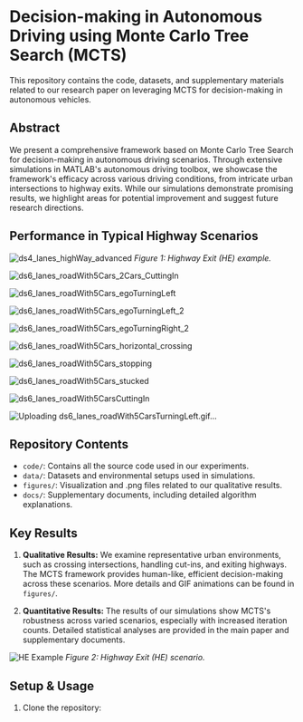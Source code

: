 # Decision-making in Autonomous Driving using Monte Carlo Tree Search (MCTS)

This repository contains the code, datasets, and supplementary materials related to our research paper on leveraging MCTS for decision-making in autonomous vehicles. 

## Abstract

We present a comprehensive framework based on Monte Carlo Tree Search for decision-making in autonomous driving scenarios. Through extensive simulations in MATLAB's autonomous driving toolbox, we showcase the framework's efficacy across various driving conditions, from intricate urban intersections to highway exits. While our simulations demonstrate promising results, we highlight areas for potential improvement and suggest future research directions.

## Performance in Typical Highway Scenarios
![ds4_lanes_highWay_advanced](https://github.com/zhongshun/MCTS_for_Behavior_Planning/assets/14044932/cb822561-bc23-4ace-8c89-3525fa4b9c68)
_Figure 1: Highway Exit (HE) example._

![ds6_lanes_roadWith5Cars_2Cars_CuttingIn](https://github.com/zhongshun/MCTS_for_Behavior_Planning/assets/14044932/ed08e5d3-db53-410c-9f08-d6a2746dac0f)

![ds6_lanes_roadWith5Cars_egoTurningLeft](https://github.com/zhongshun/MCTS_for_Behavior_Planning/assets/14044932/18a29055-820c-48cc-8276-66854dd5b6a3)

![ds6_lanes_roadWith5Cars_egoTurningLeft_2](https://github.com/zhongshun/MCTS_for_Behavior_Planning/assets/14044932/6061074a-23c6-4cf0-9f1c-1d8580980a2d)


![ds6_lanes_roadWith5Cars_egoTurningRight_2](https://github.com/zhongshun/MCTS_for_Behavior_Planning/assets/14044932/999695b9-90c9-4db8-92bb-0239679cbd35)

![ds6_lanes_roadWith5Cars_horizontal_crossing](https://github.com/zhongshun/MCTS_for_Behavior_Planning/assets/14044932/23ce25f6-fecd-4872-91a0-a05a0851cb28)

![ds6_lanes_roadWith5Cars_stopping](https://github.com/zhongshun/MCTS_for_Behavior_Planning/assets/14044932/2905e5ab-d3da-4bff-afed-3ca04cfdf802)

![ds6_lanes_roadWith5Cars_stucked](https://github.com/zhongshun/MCTS_for_Behavior_Planning/assets/14044932/38c22f47-42e7-4cc5-9a52-9dad6c68906c)

![ds6_lanes_roadWith5CarsCuttingIn](https://github.com/zhongshun/MCTS_for_Behavior_Planning/assets/14044932/dc96ed33-df67-476e-9ac4-8d6b1c2caabc)

![Uploading ds6_lanes_roadWith5CarsTurningLeft.gif…]()


## Repository Contents

- `code/`: Contains all the source code used in our experiments.
- `data/`: Datasets and environmental setups used in simulations.
- `figures/`: Visualization and .png files related to our qualitative results.
- `docs/`: Supplementary documents, including detailed algorithm explanations.

## Key Results

1. **Qualitative Results:** We examine representative urban environments, such as crossing intersections, handling cut-ins, and exiting highways. The MCTS framework provides human-like, efficient decision-making across these scenarios. More details and GIF animations can be found in `figures/`.

2. **Quantitative Results:** The results of our simulations show MCTS's robustness across varied scenarios, especially with increased iteration counts. Detailed statistical analyses are provided in the main paper and supplementary documents.

![HE Example](path/to/your/figure2.png)
_Figure 2: Highway Exit (HE) scenario._

## Setup & Usage

1. Clone the repository:
